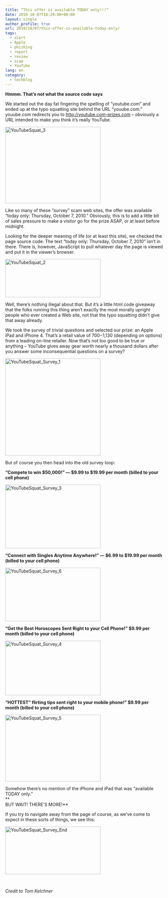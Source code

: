 ```yaml
---
title: “This offer is available TODAY only!!!”
date: 2010-10-07T18:29:00+00:00
layout: single
author_profile: true
url: 2010/10/07/this-offer-is-available-today-only/
tags:
  - alert
  - Apple
  - phishing
  - report
  - review
  - scam
  - YouTube
lang: en
category: 
  - techblog
---
```

**Hmmm. That’s not what the source code says**

We started out the day fat fingering the spelling of “youtube.com” and ended up at the typo squatting site behind the URL “youube.com.” youube.com redirects you to http://youtube.com-prizes.com – obviously a URL intended to make you think it’s really YouTube.

[<img title="YouTubeSquat_3" border="0" alt="YouTubeSquat_3" src="http://lh6.ggpht.com/_vaUVXcmC3OI/TK4KJoyJw9I/AAAAAAAACms/YK2qQDDCor8/YouTubeSquat_3_thumb%5B1%5D.png?imgmax=800" width="304" height="244" />](http://lh5.ggpht.com/_vaUVXcmC3OI/TK4KHqxoagI/AAAAAAAACmo/oXJ3zFgYjYE/s1600-h/YouTubeSquat_3%5B3%5D.png)

Like so many of these “survey” scam web sites, the offer was available “today only: Thursday, October 7, 2010.” Obviously, this is to add a little bit of sales pressure to make a visitor go for the prize ASAP, or at least before midnight.

Looking for the deeper meaning of life (or at least this site), we checked the page source code. The text “today only: Thursday, October 7, 2010” isn’t in there. There is, however, JavaScript to pull whatever day the page is viewed and put it in the viewer’s browser.

[<img title="YouTubeSquat_2" border="0" alt="YouTubeSquat_2" src="http://lh4.ggpht.com/_vaUVXcmC3OI/TK4KOc2gRcI/AAAAAAAACm0/S_W6cvGxKf0/YouTubeSquat_2_thumb%5B1%5D.png?imgmax=800" width="304" height="122" />](http://lh6.ggpht.com/_vaUVXcmC3OI/TK4KMk4pifI/AAAAAAAACmw/NUShDC-7QUU/s1600-h/YouTubeSquat_2%5B3%5D.png)

Well, there’s nothing illegal about that. But it’s a little html code giveaway that the folks running this thing aren’t exactly the most morally upright people who ever created a Web site, not that the typo squatting didn’t give that away already.

We took the survey of trivial questions and selected our prize: an Apple iPad and iPhone 4. That’s a retail value of $700-$1,130 (depending on options) from a leading on-line retailer. Now that’s not too good to be true or anything – YouTube gives away gear worth nearly a thousand dollars after you answer some inconsequential questions on a survey?

[<img title="YouTubeSquat_Survey_1" border="0" alt="YouTubeSquat_Survey_1" src="http://lh4.ggpht.com/_vaUVXcmC3OI/TK4KRrHnrjI/AAAAAAAACm8/PLoRatJ_6CI/YouTubeSquat_Survey_1_thumb%5B1%5D.png?imgmax=800" width="304" height="310" />](http://lh4.ggpht.com/_vaUVXcmC3OI/TK4KPt2fkoI/AAAAAAAACm4/mDZPa3Sdkmc/s1600-h/YouTubeSquat_Survey_1%5B3%5D.png)

But of course you then head into the old survey loop:

**“Compete to win $50,000!” — $9.99 to $19.99 per month (billed to your cell phone)**

[<img title="YouTubeSquat_Survey_3" border="0" alt="YouTubeSquat_Survey_3" src="http://lh4.ggpht.com/_vaUVXcmC3OI/TK4KTy160zI/AAAAAAAACnE/aLJ5z5APd4A/YouTubeSquat_Survey_3_thumb%5B1%5D.png?imgmax=800" width="304" height="203" />](http://lh4.ggpht.com/_vaUVXcmC3OI/TK4KStA_IsI/AAAAAAAACnA/6ttsnxnNAng/s1600-h/YouTubeSquat_Survey_3%5B3%5D.png)

**“Connect with Singles Anytime Anywhere!” — $6.99 to $19.99 per month (billed to your cell phone)**

[<img title="YouTubeSquat_Survey_6" border="0" alt="YouTubeSquat_Survey_6" src="http://lh6.ggpht.com/_vaUVXcmC3OI/TK4KYK9z6_I/AAAAAAAACnM/DVIIXcY1p0c/YouTubeSquat_Survey_6_thumb%5B1%5D.png?imgmax=800" width="304" height="171" />](http://lh5.ggpht.com/_vaUVXcmC3OI/TK4KWRzlB9I/AAAAAAAACnI/FAvHCElbn5w/s1600-h/YouTubeSquat_Survey_6%5B3%5D.png)

**“Get the Best Horoscopes Sent Right to your Cell Phone!” $9.99 per month (billed to your cell phone)**

[<img title="YouTubeSquat_Survey_4" border="0" alt="YouTubeSquat_Survey_4" src="http://lh5.ggpht.com/_vaUVXcmC3OI/TK4KdSBxCkI/AAAAAAAACnU/0iVPno9JbNY/YouTubeSquat_Survey_4_thumb%5B1%5D.png?imgmax=800" width="304" height="174" />](http://lh3.ggpht.com/_vaUVXcmC3OI/TK4KbiB-fnI/AAAAAAAACnQ/rp0tp9hJzRo/s1600-h/YouTubeSquat_Survey_4%5B3%5D.png)

**“HOTTEST” flirting tips sent right to your mobile phone!” $9.99 per month (billed to your cell phone)**

[<img title="YouTubeSquat_Survey_5" border="0" alt="YouTubeSquat_Survey_5" src="http://lh5.ggpht.com/_vaUVXcmC3OI/TK4KiNe-QFI/AAAAAAAACnc/b1yjtwIIr_g/YouTubeSquat_Survey_5_thumb%5B1%5D.png?imgmax=800" width="304" height="213" />](http://lh4.ggpht.com/_vaUVXcmC3OI/TK4KgGnl7MI/AAAAAAAACnY/wTNZz0_60lE/s1600-h/YouTubeSquat_Survey_5%5B3%5D.png)

Somehow there’s no mention of the iPhone and iPad that was “available TODAY only.”  
     **  
BUT WAIT! THERE’S MORE!**

If you try to navigate away from the page of course, as we’ve come to expect in these sorts of things, we see this:

[<img title="YouTubeSquat_Survey_End" border="0" alt="YouTubeSquat_Survey_End" src="http://lh4.ggpht.com/_vaUVXcmC3OI/TK4KmiNfWVI/AAAAAAAACnk/dfPedwUHKO0/YouTubeSquat_Survey_End_thumb%5B1%5D.png?imgmax=800" width="304" height="152" />](http://lh4.ggpht.com/_vaUVXcmC3OI/TK4Kk_eetLI/AAAAAAAACng/uLm66uD2SCM/s1600-h/YouTubeSquat_Survey_End%5B3%5D.png)

 

_Credit to Tom Kelchner_